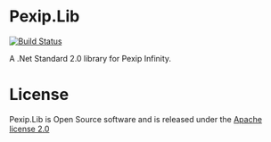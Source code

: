 # Pexip.Lib

[![Build Status](https://dev.azure.com/jasonneurohrcom/Pexip.Lib/_apis/build/status/jasonneurohr.Pexip.Lib?branchName=master)](https://dev.azure.com/jasonneurohrcom/Pexip.Lib/_build/latest?definitionId=3?branchName=master)

A .Net Standard 2.0 library for Pexip Infinity.

# License

Pexip.Lib is Open Source software and is released under the [Apache license 2.0](https://github.com/jasonneurohr/Pexip.Lib/blob/master/LICENSE)